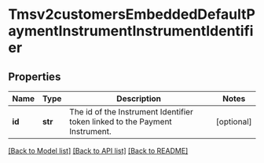 # Tmsv2customersEmbeddedDefaultPaymentInstrumentInstrumentIdentifier

## Properties
Name | Type | Description | Notes
------------ | ------------- | ------------- | -------------
**id** | **str** | The id of the Instrument Identifier token linked to the Payment Instrument.  | [optional] 

[[Back to Model list]](../README.md#documentation-for-models) [[Back to API list]](../README.md#documentation-for-api-endpoints) [[Back to README]](../README.md)


